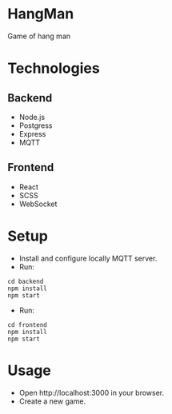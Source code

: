 # HangMan

Game of hang man

# Technologies

## Backend

- Node.js
- Postgress
- Express
- MQTT

## Frontend

- React
- SCSS
- WebSocket

# Setup

- Install and configure locally MQTT server.
- Run:

```
cd backend
npm install
npm start
```

- Run:

```
cd frontend
npm install
npm start
```

# Usage

- Open http://localhost:3000 in your browser.
- Create a new game.
